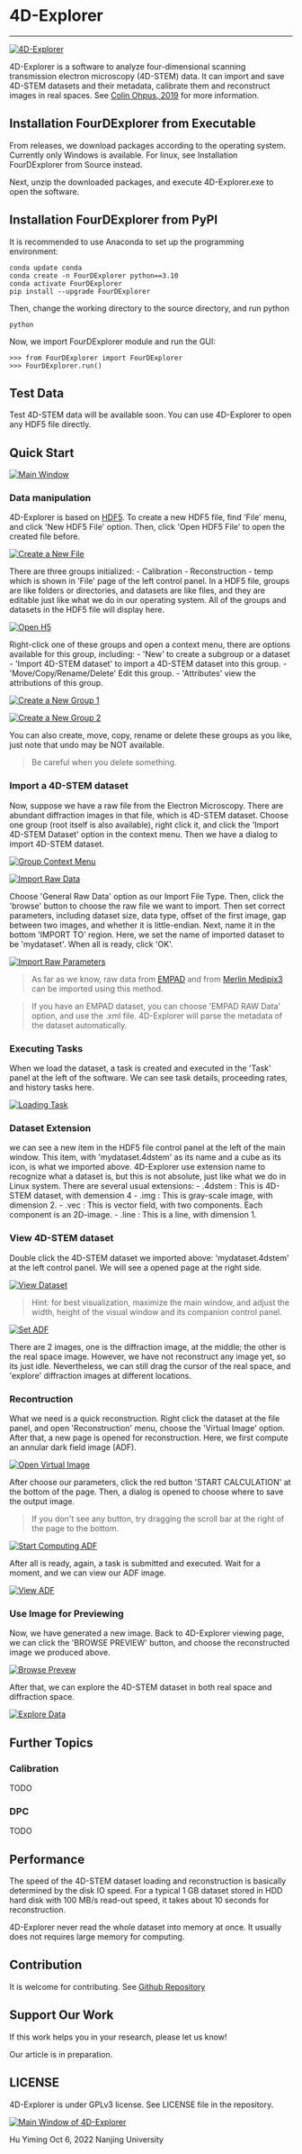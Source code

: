 # 4D-Explorer
-----------

[![4D-Explorer](https://iili.io/QkQPFn.png)](https://freeimage.host/i/QkQPFn)

4D-Explorer is a software to analyze four-dimensional scanning transmission electron microscopy (4D-STEM) data. It can import and save 4D-STEM datasets and their metadata, calibrate them and reconstruct images in real spaces. See [Colin Ohpus, 2019](https://www.cambridge.org/core/journals/microscopy-and-microanalysis/article/fourdimensional-scanning-transmission-electron-microscopy-4dstem-from-scanning-nanodiffraction-to-ptychography-and-beyond/A7E922A2C5BFD7FD3F208C537B872B7A) for more information.

## Installation FourDExplorer from Executable 

From releases, we download packages according to the operating system. Currently only Windows is available. For linux, see Installation FourDExplorer from Source instead.

Next, unzip the downloaded packages, and execute 4D-Explorer.exe to open the software.

## Installation FourDExplorer from PyPI

It is recommended to use Anaconda to set up the programming environment:

```
conda update conda
conda create -n FourDExplorer python==3.10
conda activate FourDExplorer
pip install --upgrade FourDExplorer
```

Then, change the working directory to the source directory, and run python
```
python
```

Now, we import FourDExplorer module and run the GUI:
```
>>> from FourDExplorer import FourDExplorer
>>> FourDExplorer.run()
```

## Test Data 

Test 4D-STEM data will be available soon. You can use 4D-Explorer to open any HDF5 file directly.

## Quick Start

[![Main Window](https://iili.io/QktfJs.png)](https://freeimage.host/i/QktfJs)

### Data manipulation
4D-Explorer is based on [HDF5](https://www.hdfgroup.org/solutions/hdf5). To create a new HDF5 file, find 'File' menu, and click 'New HDF5 File' option. Then, click 'Open HDF5 File' to open the created file before.

[![Create a New File](https://iili.io/QkZiiP.png)](https://freeimage.host/i/QkZiiP)

There are three groups initialized:
    - Calibration
    - Reconstruction
    - temp
which is shown in 'File' page of the left control panel. In a HDF5 file, groups are like folders or directories, and datasets are like files, and they are editable just like what we do in our operating system. All of the groups and datasets in the HDF5 file will display here. 

[![Open H5](https://iili.io/Qkt9xp.png)](https://freeimage.host/i/Qkt9xp)

Right-click one of these groups and open a context menu, there are options available for this group, including:
    - 'New' to create a subgroup or a dataset
    - 'Import 4D-STEM dataset' to import a 4D-STEM dataset into this group.
    - 'Move/Copy/Rename/Delete' Edit this group.
    - 'Attributes' view the attributions of this group.

[![Create a New Group 1](https://iili.io/QkZLf1.png)](https://freeimage.host/i/QkZLf1)

[![Create a New Group 2](https://iili.io/QkZPWB.png)](https://freeimage.host/i/QkZPWB)

You can also create, move, copy, rename or delete these groups as you like, just note that undo may be NOT available. 

> Be careful when you delete something. 

### Import a 4D-STEM dataset 
Now, suppose we have a raw file from the Electron Microscopy. There are abundant diffraction images in that file, which is 4D-STEM dataset. Choose one group (root itself is also available), right click it, and click the 'Import 4D-STEM Dataset' option in the context menu. Then we have a dialog to import 4D-STEM dataset.

[![Group Context Menu](https://iili.io/QkZQ0F.png)](https://freeimage.host/i/QkZQ0F)

[![Import Raw Data](https://iili.io/QkZDJa.png)](https://freeimage.host/i/QkZDJa)

Choose 'General Raw Data' option as our Import File Type. Then, click the 'browse' button to choose the raw file we want to import. Then set correct parameters, including dataset size, data type, offset of the first image, gap between two images, and whether it is little-endian. Next, name it in the bottom 'IMPORT TO' region. Here, we set the name of imported dataset to be 'mydataset'. When all is ready, click 'OK'.

[![Import Raw Parameters](https://iili.io/QkZmOv.png)](https://freeimage.host/i/QkZmOv)

> As far as we know, raw data from [EMPAD](https://assets.thermofisher.com/TFS-Assets/MSD/Datasheets/EMPAD-Datasheet.pdf) and from [Merlin Medipix3](https://kt.cern/technologies/medipix3) can be imported using this method. 

> If you have an EMPAD dataset, you can choose 'EMPAD RAW Data' option, and use the .xml file. 4D-Explorer will parse the metadata of the dataset automatically.

### Executing Tasks
When we load the dataset, a task is created and executed in the 'Task' panel at the left of the software. We can see task details, proceeding rates, and history tasks here.

[![Loading Task](https://iili.io/QkZpbR.png)](https://freeimage.host/i/QkZpbR)


### Dataset Extension
we can see a new item in the HDF5 file control panel at the left of the main window. This item, with 'mydataset.4dstem' as its name and a cube as its icon, is what we imported above. 4D-Explorer use extension name to recognize what a dataset is, but this is not absolute, just like what we do in Linux system. There are several usual extensions:
    - .4dstem : This is 4D-STEM dataset, with demension 4
    - .img : This is gray-scale image, with dimension 2.
    - .vec : This is vector field, with two components. Each component is an 2D-image.
    - .line : This is a line, with dimension 1.

### View 4D-STEM dataset



Double click the 4D-STEM dataset we imported above: 'mydataset.4dstem' at the left control panel. We will see a opened page at the right side. 

[![View Dataset](https://iili.io/QktFgn.png)](https://freeimage.host/i/QktFgn)

> Hint: for best visualization, maximize the main window, and adjust the width, height of the visual window and its companion control panel.

[![Set ADF](https://iili.io/QktJsI.png)](https://freeimage.host/i/QktJsI)

There are 2 images, one is the diffraction image, at the middle; the other is the real space image. However, we have not reconstruct any image yet, so its just idle. Nevertheless, we can still drag the cursor of the real space, and 'explore' diffraction images at different locations.



### Recontruction 
What we need is a quick reconstruction. Right click the dataset at the file panel, and open 'Reconstruction' menu, choose the 'Virtual Image' option. After that, a new page is opened for reconstruction. Here, we first compute an annular dark field image (ADF). 

[![Open Virtual Image](https://iili.io/QktHWN.png)](https://freeimage.host/i/QktHWN)

After choose our parameters, click the red button 'START CALCULATION' at the bottom of the page. Then, a dialog is opened to choose where to save the output image. 

> If you don't see any button, try dragging the scroll bar at the right of the page to the bottom.

[![Start Computing ADF](https://iili.io/Qkt2ft.png)](https://freeimage.host/i/Qkt2ft)

After all is ready, again, a task is submitted and executed. Wait for a moment, and we can view our ADF image.

[![View ADF](https://iili.io/Qkt30X.png)](https://freeimage.host/i/Qkt30X)

### Use Image for Previewing
Now, we have generated a new image. Back to 4D-Explorer viewing page, we can click the 'BROWSE PREVIEW' button, and choose the reconstructed image we produced above.

[![Browse Prevew](https://iili.io/QkZZUg.png)](https://freeimage.host/i/QkZZUg)

After that, we can explore the 4D-STEM dataset in both real space and diffraction space.

[![Explore Data](https://iili.io/QkZb5J.png)](https://freeimage.host/i/QkZb5J)


## Further Topics

### Calibration 
TODO

### DPC 
TODO 


## Performance 

The speed of the 4D-STEM dataset loading and reconstruction is basically determined by the disk IO speed. For a typical 1 GB dataset stored in HDD hard disk with 100 MB/s read-out speed, it takes about 10 seconds for reconstruction. 

4D-Explorer never read the whole dataset into memory at once. It usually does not requires large memory for computing. 


## Contribution 

It is welcome for contributing. See [Github Repository](https://github.com/ManifoldsHu/FourDExplorer)

## Support Our Work

If this work helps you in your research, please let us know! 

Our article is in preparation.

## LICENSE 

4D-Explorer is under GPLv3 license. See LICENSE file in the repository. 










[![Main Window of 4D-Explorer](https://iili.io/sRI8Ob.md.png)](https://freeimage.host/i/sRI8Ob)

Hu Yiming
Oct 6, 2022
Nanjing University
